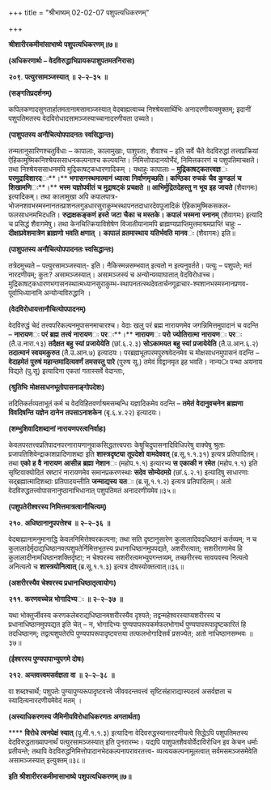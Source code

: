 +++
title = "श्रीभाष्यम् 02-02-07 पशुपत्यधिकरणम्"

+++
<div claऽऽ="elementor-widget-container">

**श्रीशारीरकमीमांसाभाष्ये** **पशुपत्यधिकरणम्॥७॥**

**(अधिकरणार्थः – वेदविरुद्धाभिप्रायकपाशुपतमतनिरासः)**

**२०९**. **पत्युरसामञ्जस्यात्** **॥** **२**–**२**–**३५** **॥**

**(सङ्गतिप्रदर्शनम्)**

कपिलकणादसुगतार्हातमतानामसामञ्जस्यात् वेदबाह्यत्वाच्च निश्श्रेयसार्थिभिः अनादरणीयत्वमुक्तम्; इदानीं पशुपतिमतस्य वेदविरोधादसामञ्जस्याच्चानादरणीयता उच्यते।

**(पाशुपतस्य अनौचित्योपपादनतः स्वसिद्धान्तः)**

तन्मतानुसारिणश्चतुर्विधाः – कापालाः, कालामुखाः, पाशुपताः, शैवाश्च – इति सर्वे चैते वेदविरुद्धां तत्त्वप्रक्रियां ऐहिकामुष्मिकनिश्श्रेयससाधनकल्पनाश्च कल्पयन्ति। निमित्तोपादानयोर्भेदं, निमित्तकारणं च पशुपतिमाचक्षते। तथा निश्श्रेयससाधनमपि मुद्रिकाषट्कधारणादिकम् । यथाहुः कापालाः – **मुद्रिकाषट्कतत्त्वज्ञ**ः **परमुद्राविशारद**ः**।** **भगासनस्थमात्मानं** **ध्यात्वा** **निर्वाणमृच्छति।** **कण्ठिका** **रुचकं** **चैव** **कुण्डलं** **च** **शिखामणि**ः**।** **भस्म** **यज्ञोपवीतं** **च** **मुद्राषट्कं** **प्रचक्षते** **॥** **आभिर्मुद्रितदेहस्तु** **न** **भूय** **इह** **जायते** (शैवागमः) इत्यादिकम्। तथा कालामुखा अपि कपालपात्र-भोजनशवभस्मस्नानतत्प्राशनलगुडधारसुराकुम्भस्थापनतदाधारदेवपूजादिकं ऐहिकामुष्मिकसकल-फलसाधनमभिदधति। **रुद्राक्षकङ्कणं** **हस्ते** **जटा** **चैका** **च** **मस्तके।** **कपालं** **भस्मना** **स्नानम्** (शैवागमः) इत्यादि च प्रसिद्धं शैवागमेषु। तथा केनचित्क्रियाविशेषेण विजातीयानामपि ब्राह्मण्यप्राप्तिमुत्तमाश्रमप्राप्तिं चाहुः – **दीक्षाप्रवेशमात्रेण** **ब्राह्मणो** **भवति** **क्षणात्** **।** **कापालं** **व्रतमास्थाय** **यतिर्भवति** **मानव**ः (शैवागमः) इति॥

**(पाशुपतस्य अनौचित्योपपादनतः स्वसिद्धान्तः)**

तत्रेदमुच्यते – पत्युरसामञ्जस्यात्- इति। नैकिस्मन्नसम्भवात् इत्यतो न इत्यनुवर्तते। पत्युः – पशुपते; मतं नारदणीयम्; कुतः? असामञ्जस्यात्। असामञ्जस्यं च अन्योन्यव्याघातात् वेदविरोधाच्च। मुद्रिकाषट्कधारणभगासनस्थात्मध्यानसुराकुम्भ-स्थापनतत्स्थदेवतार्चनगूढाचार-श्मशानभस्मस्नानप्रणव-पूर्वाभिध्यानानि अन्योन्यविरुद्धानि ।

**(वेदविरोधायत्तानौचित्योपपादनम्)**

वेदविरुद्धं चेदं तत्त्वपरिकल्पनमुपासनमाचारश्च। वेदाः खलु परं ब्रह्म नारायणमेव जगन्निमित्तमुपादानं च वदन्ति – **नारायण**ः **परं** **ब्रह्म** **तत्त्वं** **नारायण**ः **पर**ः**।** **नारायण**ः **परो** **ज्योतिरात्मा** **नारायण**ः **पर**ः (तै.उ.नारा.१३) **तदैक्षत** **बहु** **स्यां** **प्रजायेयेति** (छां.६.२.३) **सोऽकामयत** **बहु** **स्यां** **प्रजायेयेति** (तै.उ.आन.६.२) **तदात्मानं** **स्वयमकुरुत** (तै.उ.आन.७) इत्यादयः। परब्रह्मभूतपरमपुरुषवेदनमेव च मोक्षसाधनमुपासनं वदन्ति – **वेदाहमेतं** **पुरुषं** **महान्तमादित्यवर्णं** **तमसस्तु** **पारे** (पुरुष सू.) तमेवं विद्वानमृत इह भवति। नान्य**ः** पन्था अयनाय विद्यते (पु.सू) इत्यादिना एकतां गतास्सर्वे वेदान्ताः,

**(श्रुतिभिः मोक्षसाधनभूतोपासनाङ्गोपदेशः)**

तदितिकर्तव्यताभूतं कर्म च वेदविहितवर्णाश्रमसम्बन्धि यज्ञादिकमेव वदन्ति – **तमेतं** **वेदानुवचनेन** **ब्राह्मणा** **विवदिषन्ति** **यज्ञेन** **दानेन** **तपसाऽनाशकेन** (बृ.६.४.२२) इत्यादयः।

**(शम्भुशिवादिशब्दानां नारायणपरत्वनिर्वाहः)**

केवलपरतत्त्वप्रतिपादनपरनारायणानुवाकसिद्धतत्त्वपराः केषुचिदुपासनादिविधिपरेषु वाक्येषु श्रुताः प्रजापतिशिवेन्द्राकाशप्रादिणाशब्दा इति **शास्त्रदृष्ट्या** **तूपदेशो** **वामदेववत्** (ब्र.सू.१.१.३१) इत्यत्र प्रतिपादितम्। तथा **एको** **ह** **वै** **नारायण** **आसीन्न** **ब्रह्मा** **नेशान**ः (महोप.१.१) इत्यारभ्य **स** **एकाकी** **न** **रमेत** (महोप.१.१) इति सृष्टिवाक्योदितं स्रष्टारं नारायणमेव समानप्रकरणस्थाः **सदेव** **सोम्येदमग्रे** (छां.६.२.१) इत्यादिषु साधारणाः सद्ब्रह्मात्मादिशब्दाः प्रतिपादयन्तीति **जन्माद्यस्य** **यत**ः (ब्र.सू.१.१.२) इत्यत्र प्रतिपादितम्। अतो वेदविरुद्धतत्त्वोपासनानुष्ठानाभिधानात् पशुपतिमतं अनादरणीयमेव॥३५॥

**(पशुपतेरीश्वरस्य निमित्तमात्रत्वानौचित्यम्)**

**२१०**. **अधिष्ठानानुपपत्तेश्च** **॥** **२**–**२**–**३६** **॥**

वेदबाह्यानामनुमानाद्धि केवलनिमित्तेश्वरकल्पना; तथा सति दृष्टानुसारेण कुलालादिवदधिष्ठानं कर्तव्यम्; न च कुलालादेर्मृदाद्यधिष्ठानवत्पशुपतेर्निमित्तभूतस्य प्रधानाधिष्ठानमुपपद्यते, अशरीरत्वात्; सशरीराणामेव हि कुलालादीनामधिष्ठानशक्तिर्दृष्टा; न चेश्वरस्य सशरीरत्वमभ्युपगन्तव्यम्, तच्छरीरस्य सावयवस्य नित्यत्वे अनित्यत्वे च **शास्त्रयोनित्वात्** (ब्र.सू.१.१.३) इत्यत्र दोषस्योक्तत्वात्॥३६॥

**(अशरीरस्यैव चेश्वरस्य प्रधानाधिष्ठातृत्वायोगः)**

**२११**. **करणवच्चेन्न** **भोगादिभ्य**ः **॥** **२**–**२**–**३७** **॥**

यथा भोक्तुर्जीवस्य करणकलेबराद्यधिष्ठानमशरीरस्यैव दृश्यते; तद्वन्महेश्वरस्याप्यशरीरस्य च प्रधानाधिष्ठानमुपपद्यत इति चेत् – न, भोगादिभ्यः पुण्यपापरूपकर्मफलभोगार्थं पुण्यपापरूपादृष्टकारितं हि तदधिष्ठानम्; तद्वत्पशुपतेरपि पुण्यपापरूपादृष्टवत्तया तत्फलभोगादिसर्वं प्रसज्येत; अतो नाधिष्ठानसम्भवः ॥३७॥

**(ईश्वरस्य पुण्यपापाभ्युपगमे दोषः)**

**२१२**. **अन्तवत्त्वमसर्वज्ञता** **वा** **॥** **२**–**२**–**३८** **॥**

वा शब्दश्चार्थे; पशुपतेः पुण्यापुण्यरूपादृष्टवत्त्वे जीववदन्तवत्त्वं सृष्टिसंहाराद्यास्पदत्वं असर्वज्ञता च स्यादित्यनारदणीयमेवेदं मतम् ।

**(अस्याधिकरणस्य जैमिनीयविरोधाधिकरणतः अगतार्थता)**

**** **विरोधे** **त्वनपेक्षं** **स्यात्** (पू.मी.१.१.३) इत्यादिना वेदिवरुद्धस्यानारदणीयत्वे सिद्धेऽपि पशुपतिमतस्य वेदविरुद्धताख्यापनार्थं पत्युरसामञ्जस्यात् इति पुनरारम्भः। यद्यपि पाशुपतशैवयोर्वेदाविरोधिन इव केचन धर्माः प्रतीयन्ते; तथापि वेदविरुद्धनिमित्तोपादानभेदकल्पनापरावरतत्त्व- व्यत्ययकल्पनामूलत्वात् सर्वमसमञ्जसमेवेति असामञ्जस्यात् इत्युक्तम्॥३८॥

**इति** **श्रीशारीररकमीमासाभाष्ये** **पशुपत्यधिकरणम्॥७॥**

</div>
